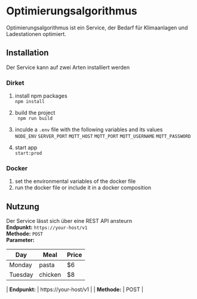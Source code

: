 # Optimierungsalgorithmus

Optimierungsalgorithmus ist ein Service, der Bedarf für Klimaanlagen und Ladestationen optimiert.

## Installation

Der Service kann auf zwei Arten installiert werden

### Dirket

1. install npm packages  
``` npm install ```  

2. build the project  
```  npm run build ```  

3. inculde a ```.env``` file with the following variables and its values  
```NODE_ENV``` ```SERVER_PORT``` ```MQTT_HOST``` ```MQTT_PORT``` ```MQTT_USERNAME``` ```MQTT_PASSWORD```

  
4. start app  
``` start:prod ```

### Docker

1. set the environmental variables of the docker file
2. run the docker file or include it in a docker composition


## Nutzung

Der Service lässt sich über eine REST API ansteurn  
**Endpunkt:** ```https://your-host/v1```  
**Methode:** ```POST```  
**Parameter:**


| Day     | Meal    | Price |
| --------|---------|-------|
| Monday  | pasta   | $6    |
| Tuesday | chicken | $8    |



| **Endpunkt:** | https://your-host/v1 |
| **Methode:** | POST |